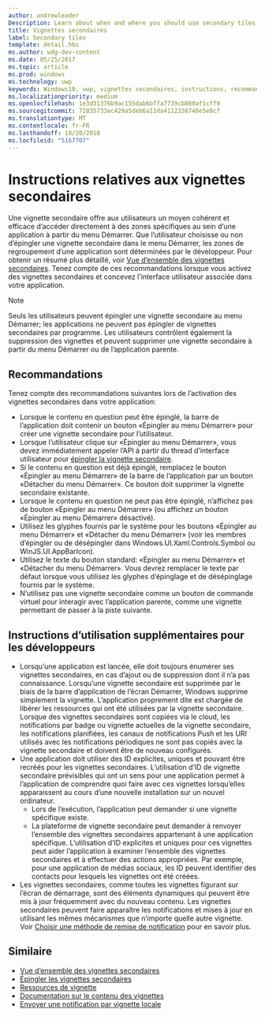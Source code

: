 ```yaml
---
author: andrewleader
Description: Learn about when and where you should use secondary tiles in your UWP app.
title: Vignettes secondaires
label: Secondary tiles
template: detail.hbs
ms.author: wdg-dev-content
ms.date: 05/25/2017
ms.topic: article
ms.prod: windows
ms.technology: uwp
keywords: Windows10, uwp, vignettes secondaires, instructions, recommandations, meilleures pratiques
ms.localizationpriority: medium
ms.openlocfilehash: 1e3d31376b9ac155dab6bffa7739cb880af1cff9
ms.sourcegitcommit: 72835733ec429a5deb6a11da4112336746e5e9cf
ms.translationtype: MT
ms.contentlocale: fr-FR
ms.lasthandoff: 10/20/2018
ms.locfileid: "5167707"
---
```

# <a name="secondary-tile-guidance"></a>Instructions relatives aux vignettes secondaires


Une vignette secondaire offre aux utilisateurs un moyen cohérent et efficace d’accéder directement à des zones spécifiques au sein d’une application à partir du menu Démarrer. Que l’utilisateur choisisse ou non d’épingler une vignette secondaire dans le menu Démarrer, les zones de regroupement d’une application sont déterminées par le développeur. Pour obtenir un résumé plus détaillé, voir [Vue d’ensemble des vignettes secondaires](secondary-tiles.md). Tenez compte de ces recommandations lorsque vous activez des vignettes secondaires et concevez l’interface utilisateur associée dans votre application.

> [!NOTE]
> Seuls les utilisateurs peuvent épingler une vignette secondaire au menu Démarrer; les applications ne peuvent pas épingler de vignettes secondaires par programme. Les utilisateurs contrôlent également la suppression des vignettes et peuvent supprimer une vignette secondaire à partir du menu Démarrer ou de l’application parente.


## <a name="recommendations"></a>Recommandations

Tenez compte des recommandations suivantes lors de l’activation des vignettes secondaires dans votre application:

* Lorsque le contenu en question peut être épinglé, la barre de l’application doit contenir un bouton «Épingler au menu Démarrer» pour créer une vignette secondaire pour l’utilisateur.
* Lorsque l’utilisateur clique sur «Épingler au menu Démarrer», vous devez immédiatement appeler l’API à partir du thread d’interface utilisateur pour [épingler la vignette secondaire](secondary-tiles-pinning.md).
* Si le contenu en question est déjà épinglé, remplacez le bouton «Épingler au menu Démarrer» de la barre de l’application par un bouton «Détacher du menu Démarrer». Ce bouton doit supprimer la vignette secondaire existante.
* Lorsque le contenu en question ne peut pas être épinglé, n’affichez pas de bouton «Épingler au menu Démarrer» (ou affichez un bouton «Épingler au menu Démarrer» désactivé).
* Utilisez les glyphes fournis par le système pour les boutons «Épingler au menu Démarrer» et «Détacher du menu Démarrer» (voir les membres d’épingler ou de désépingler dans Windows.UI.Xaml.Controls.Symbol ou WinJS.UI.AppBarIcon).
* Utilisez le texte du bouton standard: «Épingler au menu Démarrer» et «Détacher du menu Démarrer». Vous devrez remplacer le texte par défaut lorsque vous utilisez les glyphes d’épinglage et de désépinglage fournis par le système.
* N’utilisez pas une vignette secondaire comme un bouton de commande virtuel pour interagir avec l’application parente, comme une vignette permettant de passer à la piste suivante.


## <a name="additional-usage-guidance-for-devs"></a>Instructions d’utilisation supplémentaires pour les développeurs

* Lorsqu’une application est lancée, elle doit toujours énumérer ses vignettes secondaires, en cas d’ajout ou de suppression dont il n’a pas connaissance. Lorsqu’une vignette secondaire est supprimée par le biais de la barre d’application de l’écran Démarrer, Windows supprime simplement la vignette. L’application proprement dite est chargée de libérer les ressources qui ont été utilisées par la vignette secondaire. Lorsque des vignettes secondaires sont copiées via le cloud, les notifications par badge ou vignette actuelles de la vignette secondaire, les notifications planifiées, les canaux de notifications Push et les URI utilisés avec les notifications périodiques ne sont pas copiés avec la vignette secondaire et doivent être de nouveau configurés.
* Une application doit utiliser des ID explicites, uniques et pouvant être recréés pour les vignettes secondaires. L’utilisation d’ID de vignette secondaire prévisibles qui ont un sens pour une application permet à l’application de comprendre quoi faire avec ces vignettes lorsqu’elles apparaissent au cours d’une nouvelle installation sur un nouvel ordinateur.
  * Lors de l’exécution, l’application peut demander si une vignette spécifique existe.
  * La plateforme de vignette secondaire peut demander à renvoyer l’ensemble des vignettes secondaires appartenant à une application spécifique. L’utilisation d’ID explicites et uniques pour ces vignettes peut aider l’application à examiner l’ensemble des vignettes secondaires et à effectuer des actions appropriées. Par exemple, pour une application de médias sociaux, les ID peuvent identifier des contacts pour lesquels les vignettes ont été créées.
* Les vignettes secondaires, comme toutes les vignettes figurant sur l’écran de démarrage, sont des éléments dynamiques qui peuvent être mis à jour fréquemment avec du nouveau contenu. Les vignettes secondaires peuvent faire apparaître les notifications et mises à jour en utilisant les mêmes mécanismes que n’importe quelle autre vignette. Voir [Choisir une méthode de remise de notification](choosing-a-notification-delivery-method.md) pour en savoir plus.


## <a name="related"></a>Similaire

* [Vue d’ensemble des vignettes secondaires](secondary-tiles.md)
* [Épingler les vignettes secondaires](secondary-tiles-pinning.md)
* [Ressources de vignette](app-assets.md)
* [Documentation sur le contenu des vignettes](create-adaptive-tiles.md)
* [Envoyer une notification par vignette locale](sending-a-local-tile-notification.md)
